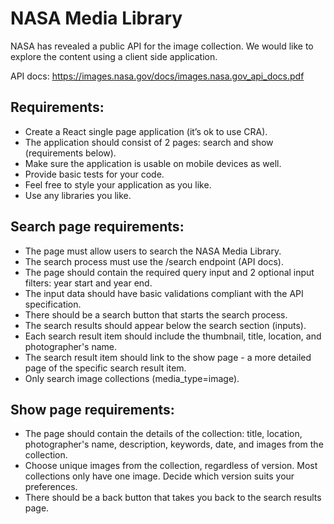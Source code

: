 # NASA Media Library

NASA has revealed a public API for the image collection. We would like to explore the content using a client side application.

API docs: https://images.nasa.gov/docs/images.nasa.gov_api_docs.pdf

## Requirements:

- Create a React single page application (it’s ok to use CRA).
- The application should consist of 2 pages: search and show (requirements below).
- Make sure the application is usable on mobile devices as well.
- Provide basic tests for your code.
- Feel free to style your application as you like.
- Use any libraries you like.

## Search page requirements:

- The page must allow users to search the NASA Media Library.
- The search process must use the /search endpoint (API docs).
- The page should contain the required query input and 2 optional input filters: year start and year end.
- The input data should have basic validations compliant with the API specification.
- There should be a search button that starts the search process.
- The search results should appear below the search section (inputs).
- Each search result item should include the thumbnail, title, location, and photographer's name.
- The search result item should link to the show page - a more detailed page of the specific search result item.
- Only search image collections (media_type=image).

## Show page requirements:

- The page should contain the details of the collection: title, location, photographer's name, description, keywords, date, and images from the collection.
- Choose unique images from the collection, regardless of version. Most collections only have one image. Decide which version suits your preferences.
- There should be a back button that takes you back to the search results page.

